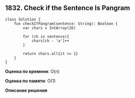 ## 1832. Check if the Sentence Is Pangram



``` 
class Solution {
    fun checkIfPangram(sentence: String): Boolean {
        var chars = IntArray(26)

        for (ch in sentence){
            chars[ch - 'a']++
        }

        return chars.all{it >= 1}
    }
}

```

**Оценка по времени**: O(n)


**Оценка по памяти**: O(1)


**Описание решения**
```

```

